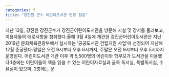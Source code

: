 ```yaml
---
categories: f
title: "강진원 군수 어린이도서관 현장 점검"
---
```

지난 13일, 강진원 강진군수가 강진군어린이도서관을 방문해 시설 및 장서를 둘러보고, 이용자들의 애로사항을 청취했다.올해 3월 4일에 개관한 강진군어린이도서관은 지난 2019년 문화체육관광부에서 실시하는 ‘공공도서관 건립지원 사업’에 선정되어 지난해 12월 준공됐다.평일은 오전 9시부터 오후 6시까지, 주말은 오전 9시부터 오후 5시까지 운영된다. 어린이도서관 개관 이후 약 5,500명의 어린이와 학부모가 도서관을 이용했다.1층에는 어린이들이 책을 읽을 수 있는 어린이자료실과 골목 독서실, 특별독서실, 수유실이 있으며, 2층에는 문